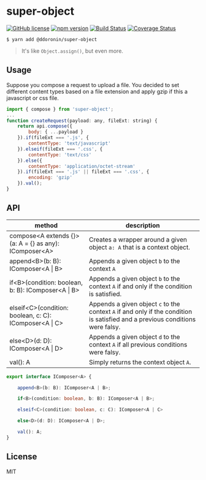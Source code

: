 # super-object

[![GitHub license](https://img.shields.io/badge/license-MIT-blue.svg)](https://github.com/ddoronin/super-object/blob/master/LICENSE) 
[![npm version](https://img.shields.io/npm/v/@ddoronin/super-object.svg?style=flat)](https://www.npmjs.com/package/@ddoronin/super-object) 
[![Build Status](https://travis-ci.org/ddoronin/super-object.svg?branch=master)](https://travis-ci.org/ddoronin/super-object) 
[![Coverage Status](https://coveralls.io/repos/github/ddoronin/super-object/badge.svg?branch=master)](https://coveralls.io/github/ddoronin/super-object?branch=master)
```
$ yarn add @ddoronin/super-object
```

> It's like `Object.assign()`, but even more.

## Usage

Suppose you compose a request to upload a file. You decided to set different content types based on a file extension and apply gzip if this a javascript or css file.

```javascript
import { compose } from 'super-object';
...
function createRequest(payload: any, fileExt: string) {
    return api.compose({
        body: { ...payload }
    }).if(fileExt === '.js', {
        contentType: 'text/javascript'
    }).elseif(fileExt === '.css', {
        contentType: 'text/css'
    }).else({
        contentType: 'application/octet-stream'
    }).if(fileExt === '.js' || fileExt === '.css', {
        encoding: 'gzip'
    }).val();
}
```

## API

| method |   description |
| ------ | ------------- |
| compose\<A extends {}>(a: A = {} as any): IComposer\<A> | Creates a wrapper around a given object `a: A` that is a context object. |
| append\<B>(b: B): IComposer\<A \| B> | Appends a given object `b` to the context `A` |
| if\<B>(condition: boolean, b: B): IComposer\<A \| B> | Appends a given object `b` to the context `A` if and only if the condition is satisfied. |
| elseif\<C>(condition: boolean, c: C): IComposer\<A \| C> | Appends a given object `c` to the context `A` if and only if the condition is satisfied and a previous conditions were falsy. |
| else\<D>(d: D): IComposer\<A \| D> | Appends a given object `d` to the context `A` if all previous conditions were falsy. |
| val(): A | Simply returns the context object `A`. |

```typescript
export interface IComposer<A> {

    append<B>(b: B): IComposer<A | B>;

    if<B>(condition: boolean, b: B): IComposer<A | B>;

    elseif<C>(condition: boolean, c: C): IComposer<A | C>

    else<D>(d: D): IComposer<A | D>;

    val(): A;
}
```

## License
MIT